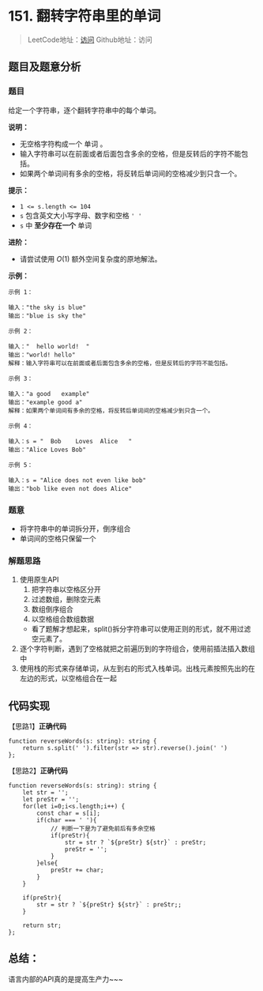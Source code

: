 # 151. 翻转字符串里的单词

> LeetCode地址：[访问](https://leetcode-cn.com/problems/reverse-words-in-a-string/) 
Github地址：访问

## 题目及题意分析

### 题目

给定一个字符串，逐个翻转字符串中的每个单词。

**说明：**

- 无空格字符构成一个 单词 。
- 输入字符串可以在前面或者后面包含多余的空格，但是反转后的字符不能包括。
- 如果两个单词间有多余的空格，将反转后单词间的空格减少到只含一个。

**提示：**

- `1 <= s.length <= 104`
- `s` 包含英文大小写字母、数字和空格 `' '`
- `s` 中 **至少存在一个** 单词

**进阶：**

- 请尝试使用 *O*(1) 额外空间复杂度的原地解法。

**示例：**

```
示例 1：

输入："the sky is blue"
输出："blue is sky the"

示例 2：

输入："  hello world!  "
输出："world! hello"
解释：输入字符串可以在前面或者后面包含多余的空格，但是反转后的字符不能包括。

示例 3：

输入："a good   example"
输出："example good a"
解释：如果两个单词间有多余的空格，将反转后单词间的空格减少到只含一个。

示例 4：

输入：s = "  Bob    Loves  Alice   "
输出："Alice Loves Bob"

示例 5：

输入：s = "Alice does not even like bob"
输出："bob like even not does Alice"
```

### 题意

- 将字符串中的单词拆分开，倒序组合
- 单词间的空格只保留一个

### 解题思路

1. 使用原生API
    1. 把字符串以空格区分开
    2. 过滤数组，删除空元素
    3. 数组倒序组合
    4. 以空格组合数组数据
    - 看了题解才想起来，split()拆分字符串可以使用正则的形式，就不用过滤空元素了。
2. 逐个字符判断，遇到了空格就把之前遍历到的字符组合，使用前插法插入数组中
3. 使用栈的形式来存储单词，从左到右的形式入栈单词。出栈元素按照先出的在左边的形式，以空格组合在一起

## 代码实现

【思路1】**正确代码**

```tsx
function reverseWords(s: string): string {
    return s.split(' ').filter(str => str).reverse().join(' ')
};
```

【思路2】**正确代码**

```tsx
function reverseWords(s: string): string {
    let str = '';
    let preStr = '';
    for(let i=0;i<s.length;i++) {
        const char = s[i];
        if(char === ' '){
            // 判断一下是为了避免前后有多余空格
            if(preStr){
                str = str ? `${preStr} ${str}` : preStr;
                preStr = '';
            }
        }else{
            preStr += char;
        }
    }

    if(preStr){
        str = str ? `${preStr} ${str}` : preStr;;
    }

    return str;
};

```

## 总结：

语言内部的API真的是提高生产力~~~